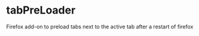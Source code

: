 tabPreLoader
============

Firefox add-on to preload tabs next to the active tab after a restart of firefox

